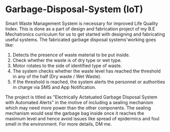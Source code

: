 # Garbage-Disposal-System (IoT)
Smart Waste Management System is necessary for improved Life Quality Index. This is done as a part of design and fabrication project of my B.E Mechatronics curriculum for us to get started with designing and fabricating useful systems. The fabricated garbage disposal systems'working goes like:
1) Detects the presence of waste material to be put inside.
2) Check whether the waste is of dry type or wet type.
3) Motor rotates to the side of identified type of waste.
4) The system checks whether the waste level has reached the threshold in any of the half (Dry waste / Wet Waste).
5) If the threshold is reached, the system alerts the personnel or authorities in charge via SMS and App Notification.
   
The project is titled as "Electrically Actatuated Garbage Disposal System with Automated Alerts" in the motive of including a sealing mechanism which may need more power than the other components. The sealing mechanism would seal the garbage bag inside once it reaches the maximum level and hence avoid issues like spread of epidermics and foul smell in the environment. For more details, DM me.
